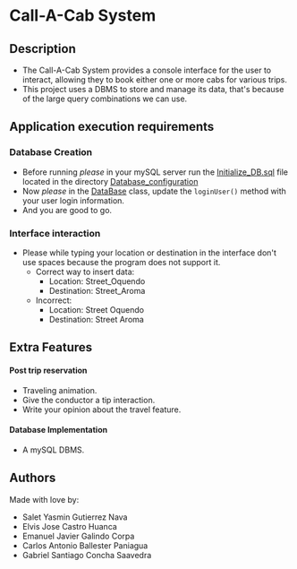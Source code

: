 # Call-A-Cab System

## Description
- The Call-A-Cab System provides a console interface for the user to interact, allowing they to book either one or more cabs for various trips.
- This project uses a DBMS to store and manage its data, that's because of the large query combinations we can use.

## Application execution requirements
### Database Creation
- Before running *please* in your mySQL server run the [Initialize_DB.sql](assets/Database_configuration/Initialize_DB.sql) file located in the directory [Database_configuration](assets/Database_configuration)
- Now *please* in the [DataBase](src/Model/DataBase.java) class, update the `loginUser()` method with your user login information.
- And you are good to go.

### Interface interaction
- Please while typing your location or destination in the interface don't use spaces because the program does not support it.
  - Correct way to insert data:
    - Location: Street_Oquendo
    - Destination: Street_Aroma
  - Incorrect:
    - Location: Street Oquendo
    - Destination: Street Aroma

## Extra Features
#### Post trip reservation
- Traveling animation.
- Give the conductor a tip interaction.
- Write your opinion about the travel feature.
#### Database Implementation
- A mySQL DBMS.

## Authors
Made with love by:
- Salet Yasmin Gutierrez Nava
- Elvis Jose Castro Huanca
- Emanuel Javier Galindo Corpa
- Carlos Antonio Ballester Paniagua
- Gabriel Santiago Concha Saavedra
